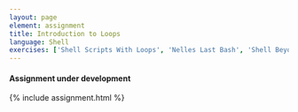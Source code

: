 ```yaml
---
layout: page
element: assignment
title: Introduction to Loops
language: Shell
exercises: ['Shell Scripts With Loops', 'Nelles Last Bash', 'Shell Beyond Nelle']
---
```

#### Assignment under development

{% include assignment.html %}

